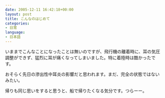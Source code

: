 ```yaml
---
date: 2005-12-11 16:42:18+00:00
layout: post
title: こんなのはじめて
categories:
- 日常
language:
- 日本語
---
```


いままでこんなことになったことは無いのですが、飛行機の離着時に、耳の気圧調整ができず、猛烈に耳が痛くなってしまいました。特に着陸時は酷かったです。

おそらく先日の滲出性中耳炎の影響だと思われます。まだ、完全の状態ではないみたい。

帰りも同じ思いをすると思うと、船で帰りたくなる気分です。つらーー。
